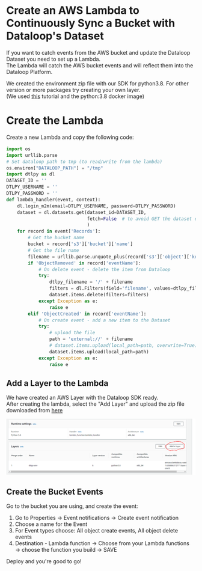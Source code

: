 # Create an AWS Lambda to Continuously Sync a Bucket with Dataloop's Dataset  
  
If you want to catch events from the AWS bucket and update the Dataloop Dataset you need to set up a Lambda.  
The Lambda will catch the AWS bucket events and will reflect them into the Dataloop Platform.  
  
We created the environment zip file with our SDK for python3.8. For other version or more packages try creating your own layer.  
(We used [this](https://www.geeksforgeeks.org/how-to-install-python-packages-for-aws-lambda-layers) tutorial and the python:3.8 docker image)  
  
# Create the Lambda  
  
Create a new Lambda and copy the following code:  
  

```python
import os
import urllib.parse
# Set dataloop path to tmp (to read/write from the lambda)
os.environ["DATALOOP_PATH"] = "/tmp"
import dtlpy as dl
DATASET_ID = ''
DTLPY_USERNAME = ''
DTLPY_PASSWORD = ''
def lambda_handler(event, context):
    dl.login_m2m(email=DTLPY_USERNAME, password=DTLPY_PASSWORD)
    dataset = dl.datasets.get(dataset_id=DATASET_ID,
                              fetch=False  # to avoid GET the dataset each time
                              )
    for record in event['Records']:
        # Get the bucket name
        bucket = record['s3']['bucket']['name']
        # Get the file name
        filename = urllib.parse.unquote_plus(record['s3']['object']['key'], encoding='utf-8')
        if 'ObjectRemoved' in record['eventName']:
            # On delete event - delete the item from Dataloop
            try:
                dtlpy_filename = '/' + filename
                filters = dl.Filters(field='filename', values=dtlpy_filename)
                dataset.items.delete(filters=filters)
            except Exception as e:
                raise e
        elif 'ObjectCreated' in record['eventName']:
            # On create event - add a new item to the Dataset
            try:
                # upload the file
                path = 'external://' + filename
                # dataset.items.upload(local_path=path, overwrite=True) # if overwrite is required
                dataset.items.upload(local_path=path)
            except Exception as e:
                raise e
```
## Add a Layer to the Lambda  
We have created an AWS Layer with the Dataloop SDK ready.  
After creating the lambda, select the "Add Layer" and upload the zip file downloaded from [here](https://storage.googleapis.com/dtlpy/aws-python3.8-lambda-layer/layer.zip)  
  
![add_layer](assets/aws-lambda-screenshots/add_layer.png)  
  
## Create the Bucket Events  
Go to the bucket you are using, and create the event:  
1. Go to Properties → Event notifications → Create event notification  
1. Choose a name for the Event  
1. For Event types choose: All object create events, All object delete events  
1. Destination - Lambda function → Choose from your Lambda functions → choose the function you build → SAVE  
  
Deploy and you're good to go!  
